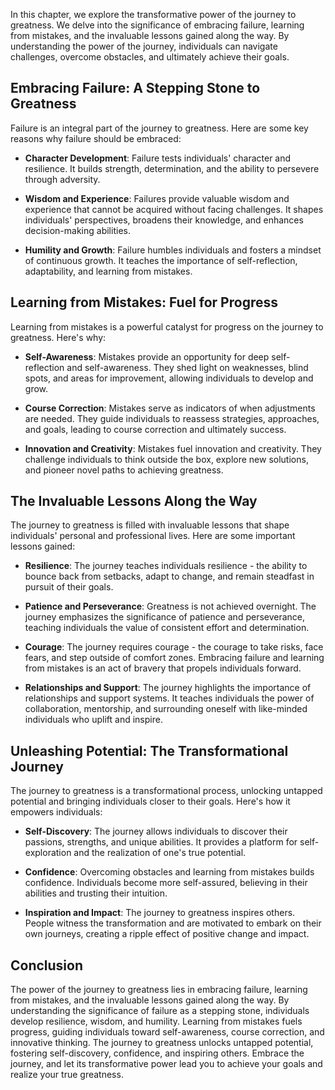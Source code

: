 
In this chapter, we explore the transformative power of the journey to greatness. We delve into the significance of embracing failure, learning from mistakes, and the invaluable lessons gained along the way. By understanding the power of the journey, individuals can navigate challenges, overcome obstacles, and ultimately achieve their goals.

Embracing Failure: A Stepping Stone to Greatness
------------------------------------------------

Failure is an integral part of the journey to greatness. Here are some key reasons why failure should be embraced:

* **Character Development**: Failure tests individuals' character and resilience. It builds strength, determination, and the ability to persevere through adversity.

* **Wisdom and Experience**: Failures provide valuable wisdom and experience that cannot be acquired without facing challenges. It shapes individuals' perspectives, broadens their knowledge, and enhances decision-making abilities.

* **Humility and Growth**: Failure humbles individuals and fosters a mindset of continuous growth. It teaches the importance of self-reflection, adaptability, and learning from mistakes.

Learning from Mistakes: Fuel for Progress
-----------------------------------------

Learning from mistakes is a powerful catalyst for progress on the journey to greatness. Here's why:

* **Self-Awareness**: Mistakes provide an opportunity for deep self-reflection and self-awareness. They shed light on weaknesses, blind spots, and areas for improvement, allowing individuals to develop and grow.

* **Course Correction**: Mistakes serve as indicators of when adjustments are needed. They guide individuals to reassess strategies, approaches, and goals, leading to course correction and ultimately success.

* **Innovation and Creativity**: Mistakes fuel innovation and creativity. They challenge individuals to think outside the box, explore new solutions, and pioneer novel paths to achieving greatness.

The Invaluable Lessons Along the Way
------------------------------------

The journey to greatness is filled with invaluable lessons that shape individuals' personal and professional lives. Here are some important lessons gained:

* **Resilience**: The journey teaches individuals resilience - the ability to bounce back from setbacks, adapt to change, and remain steadfast in pursuit of their goals.

* **Patience and Perseverance**: Greatness is not achieved overnight. The journey emphasizes the significance of patience and perseverance, teaching individuals the value of consistent effort and determination.

* **Courage**: The journey requires courage - the courage to take risks, face fears, and step outside of comfort zones. Embracing failure and learning from mistakes is an act of bravery that propels individuals forward.

* **Relationships and Support**: The journey highlights the importance of relationships and support systems. It teaches individuals the power of collaboration, mentorship, and surrounding oneself with like-minded individuals who uplift and inspire.

Unleashing Potential: The Transformational Journey
--------------------------------------------------

The journey to greatness is a transformational process, unlocking untapped potential and bringing individuals closer to their goals. Here's how it empowers individuals:

* **Self-Discovery**: The journey allows individuals to discover their passions, strengths, and unique abilities. It provides a platform for self-exploration and the realization of one's true potential.

* **Confidence**: Overcoming obstacles and learning from mistakes builds confidence. Individuals become more self-assured, believing in their abilities and trusting their intuition.

* **Inspiration and Impact**: The journey to greatness inspires others. People witness the transformation and are motivated to embark on their own journeys, creating a ripple effect of positive change and impact.

Conclusion
----------

The power of the journey to greatness lies in embracing failure, learning from mistakes, and the invaluable lessons gained along the way. By understanding the significance of failure as a stepping stone, individuals develop resilience, wisdom, and humility. Learning from mistakes fuels progress, guiding individuals toward self-awareness, course correction, and innovative thinking. The journey to greatness unlocks untapped potential, fostering self-discovery, confidence, and inspiring others. Embrace the journey, and let its transformative power lead you to achieve your goals and realize your true greatness.
